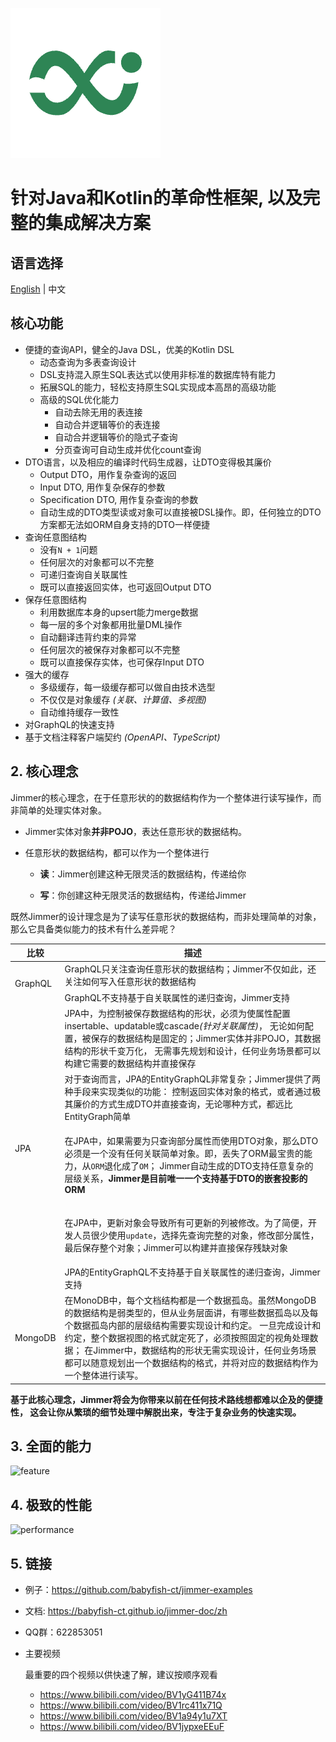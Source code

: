 [![logo](logo.png)](https://babyfish-ct.github.io/jimmer/)

# 针对Java和Kotlin的革命性框架, 以及完整的集成解决方案

## 语言选择

[English](https://github.com/babyfish-ct/jimmer) | 中文

## 核心功能

-   便捷的查询API，健全的Java DSL，优美的Kotlin DSL
    -   动态查询为多表查询设计
    -   DSL支持混入原生SQL表达式以使用非标准的数据库特有能力
	-   拓展SQL的能力，轻松支持原生SQL实现成本高昂的高级功能
    -   高级的SQL优化能力
        -   自动去除无用的表连接
        -   自动合并逻辑等价的表连接
        -   自动合并逻辑等价的隐式子查询
        -   分页查询可自动生成并优化count查询
-   DTO语言，以及相应的编译时代码生成器，让DTO变得极其廉价
    -   Output DTO，用作复杂查询的返回
    -   Input DTO, 用作复杂保存的参数
    -   Specification DTO, 用作复杂查询的参数
    -   自动生成的DTO类型读或对象可以直接被DSL操作。即，任何独立的DTO方案都无法如ORM自身支持的DTO一样便捷
-   查询任意图结构
    -   没有`N + 1`问题
    -   任何层次的对象都可以不完整
    -   可递归查询自关联属性
	-   既可以直接返回实体，也可返回Output DTO
-   保存任意图结构
    -   利用数据库本身的upsert能力merge数据
    -   每一层的多个对象都用批量DML操作
    -   自动翻译违背约束的异常
    -   任何层次的被保存对象都可以不完整    
	-   既可以直接保存实体，也可保存Input DTO
-   强大的缓存
    -   多级缓存，每一级缓存都可以做自由技术选型
    -   不仅仅是对象缓存 *(关联、计算值、多视图)*
    -   自动维持缓存一致性
-   对GraphQL的快速支持
-   基于文档注释客户端契约 *(OpenAPI、TypeScript)*

## 2. 核心理念

Jimmer的核心理念，在于任意形状的的数据结构作为一个整体进行读写操作，而非简单的处理实体对象。

-   Jimmer实体对象**并非POJO**，表达任意形状的数据结构。

-   任意形状的数据结构，都可以作为一个整体进行

    -   **读**：Jimmer创建这种无限灵活的数据结构，传递给你

    -   **写**：你创建这种无限灵活的数据结构，传递给Jimmer

既然Jimmer的设计理念是为了读写任意形状的数据结构，而非处理简单的对象，那么它具备类似能力的技术有什么差异呢？

<table>
<thead>
<tr>
<th>比较</th>
<th>描述</th>
</tr>
</thead>
<tbody>
<tr>
<td rowspan="2">GraphQL</td>
<td>GraphQL只关注查询任意形状的数据结构；Jimmer不仅如此，还关注如何写入任意形状的数据结构</td>
</tr>
<tr>
<td>GraphQL不支持基于自关联属性的递归查询，Jimmer支持</td>
</tr>
<tr>
<td rowspan="5">JPA</td>
<td>JPA中，为控制被保存数据结构的形状，必须为使属性配置insertable、updatable或cascade<i>(针对关联属性)</i>，
无论如何配置，被保存的数据结构是固定的；Jimmer实体并非POJO，其数据结构的形状千变万化，
无需事先规划和设计，任何业务场景都可以构建它需要的数据结构并直接保存</td>
</tr>
<tr>
<td>对于查询而言，JPA的EntityGraphQL非常复杂；Jimmer提供了两种手段来实现类似的功能：
控制返回实体对象的格式，或者通过极其廉价的方式生成DTO并直接查询，无论哪种方式，都远比EntityGraph简单</td>
</tr>
<tr>
<td>

在JPA中，如果需要为只查询部分属性而使用DTO对象，那么DTO必须是一个没有任何关联简单对象。即，丢失了ORM最宝贵的能力，从`ORM`退化成了`OM`；
Jimmer自动生成的DTO支持任意复杂的层级关系，**Jimmer是目前唯一一个支持基于DTO的嵌套投影的ORM**

</td>
</tr>
<tr>
<td>

在JPA中，更新对象会导致所有可更新的列被修改。为了简便，开发人员很少使用`update`，选择先查询完整的对象，修改部分属性，最后保存整个对象；Jimmer可以构建并直接保存残缺对象

</td>
</tr>
<tr>
<td>JPA的EntityGraphQL不支持基于自关联属性的递归查询，Jimmer支持</td>
</tr>
<tr>
<td>MongoDB</td>
<td>
在MonoDB中，每个文档结构都是一个数据孤岛。虽然MongoDB的数据结构是弱类型的，但从业务层面讲，有哪些数据孤岛以及每个数据孤岛内部的层级结构需要实现设计和约定。
一旦完成设计和约定，整个数据视图的格式就定死了，必须按照固定的视角处理数据；
在Jimmer中，数据结构的形状无需实现设计，任何业务场景都可以随意规划出一个数据结构的格式，并将对应的数据结构作为一个整体进行读写。
</td>
</tr>
</tbody>
</table>

**基于此核心理念，Jimmer将会为你带来以前在任何技术路线想都难以企及的便捷性，
这会让你从繁琐的细节处理中解脱出来，专注于复杂业务的快速实现。**

## 3. 全面的能力
![feature](./feature.svg)

## 4. 极致的性能
![performance](./performance.jpg)

## 5. 链接

-   例子：https://github.com/babyfish-ct/jimmer-examples

-   文档: https://babyfish-ct.github.io/jimmer-doc/zh

-   QQ群：622853051

-   主要视频

    最重要的四个视频以供快速了解，建议按顺序观看

    -   https://www.bilibili.com/video/BV1yG411B74x
    -   https://www.bilibili.com/video/BV1rc411x71Q
    -   https://www.bilibili.com/video/BV1a94y1u7XT
    -   https://www.bilibili.com/video/BV1jypxeEEuF

